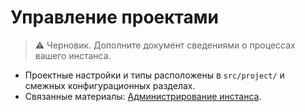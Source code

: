 # Управление проектами

> ⚠️ Черновик. Дополните документ сведениями о процессах вашего инстанса.

- Проектные настройки и типы расположены в `src/project/` и смежных конфигурационных разделах.
- Связанные материалы: [Администрирование инстанса](./instance-administration.md#best-practices-для-многоинстансной-эксплуатации).
